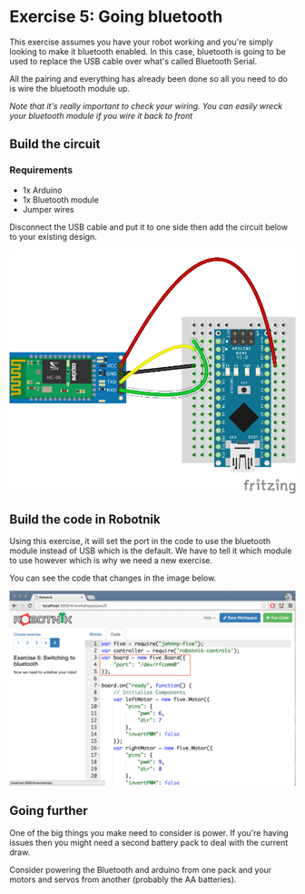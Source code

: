 # Exercise 5: Going bluetooth

This exercise assumes you have your robot working and you're simply looking to
make it bluetooth enabled. In this case, bluetooth is going to be used to replace
the USB cable over what's called Bluetooth Serial.

All the pairing and everything has already been done so all you need to do is
wire the bluetooth module up.

*Note that it's really important to check your wiring. You can easily wreck your
bluetooth module if you wire it back to front*

## Build the circuit

### Requirements

* 1x Arduino
* 1x Bluetooth module
* Jumper wires

Disconnect the USB cable and put it to one side then add the circuit below to
your existing design.

![Bluetooth Circuit](./bluetooth_bb.png)

## Build the code in Robotnik

Using this exercise, it will set the port in the code to use the bluetooth
module instead of USB which is the default. We have to tell it which module to
use however which is why we need a new exercise.

You can see the code that changes in the image below.

![Different port](./images/bluetooth.png)

## Going further

One of the big things you make need to consider is power. If you're having issues
then you might need a second battery pack to deal with the current draw.

Consider powering the Bluetooth and arduino from one pack and your motors and
servos from another (probably the AA batteries).


